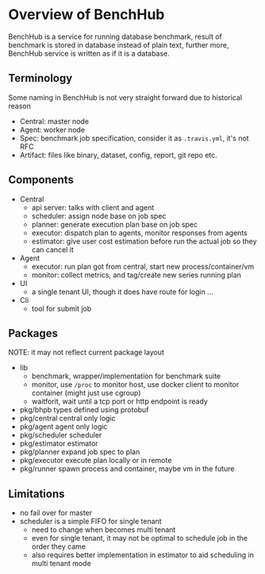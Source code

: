 # Overview of BenchHub

BenchHub is a service for running database benchmark, result of benchmark is stored in database instead of plain text,
further more, BenchHub service is written as if it is a database.

## Terminology

Some naming in BenchHub is not very straight forward due to historical reason

- Central: master node
- Agent: worker node
- Spec: benchmark job specification, consider it as `.travis.yml`, it's not RFC
- Artifact: files like binary, dataset, config, report, git repo etc.

## Components

- Central
  - api server: talks with client and agent
  - scheduler: assign node base on job spec
  - planner: generate execution plan base on job spec
  - executor: dispatch plan to agents, monitor responses from agents
  - estimator: give user cost estimation before run the actual job so they can cancel it 
- Agent
  - executor: run plan got from central, start new process/container/vm
  - monitor: collect metrics, and tag/create new series running plan
- UI
  - a single tenant UI, though it does have route for login ...
- Cli
  - tool for submit job 

## Packages

NOTE: it may not reflect current package layout 

- lib
  - benchmark, wrapper/implementation for benchmark suite
  - monitor, use `/proc` to monitor host, use docker client to monitor container (might just use cgroup)
  - waitforit, wait until a tcp port or http endpoint is ready
- pkg/bhpb types defined using protobuf
- pkg/central central only logic
- pkg/agent agent only logic
- pkg/scheduler scheduler
- pkg/estimator estimator
- pkg/planner expand job spec to plan
- pkg/executor execute plan locally or in remote
- pkg/runner spawn process and container, maybe vm in the future

## Limitations

- no fail over for master
- scheduler is a simple FIFO for single tenant
  - need to change when becomes multi tenant
  - even for single tenant, it may not be optimal to schedule job in the order they came
  - also requires better implementation in estimator to aid scheduling in multi tenant mode